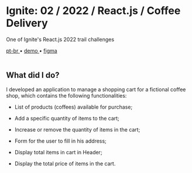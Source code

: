 <div valing="top">
  <h1>Ignite: 02 / <span>2022</span> / React.js / Coffee Delivery</h1>
  <p>One of Ignite's React.js 2022 trail challenges</p>
  <nav>
    <div id="repository-buttons"/>
    <a class="navigation-link disabled" href="https://github.com/L-Marcel/ignite-02-reactjs-2022-coffee-delivery/blob/main/README.md" target="__blank__">
      pt-br
    </a>
    <span class="disabled">•</span>
    <a class="navigation-link" href="https://ignite-02-reactjs-2022-coffee-delivery.vercel.app/" target="__blank__">
      demo
    </a>
    <span>•</span>
    <a class="navigation-link" href="https://www.figma.com/file/1BlIf8huFKKwEdlgP9smMU/Coffee-Delivery-(Copy)?node-id=0%3A1&t=shWBBgLs9jm7AckQ-1" target="__blank__">
      figma
    </a>
  </nav>
</div>

<br/>

<div id="grid">
  <div id="grid-item">
    <h2>What did I <span>do</span>?</h2>
    <p>I developed an application to manage a shopping cart for a fictional coffee shop, which contains the following functionalities:</p>
    <ul>
      <li id="checked"><p>List of products (coffees) available for purchase;</p></li>
      <li id="checked"><p>Add a specific quantity of items to the cart;</p></li>
      <li id="checked"><p>Increase or remove the quantity of items in the cart;</p></li>
      <li id="checked"><p>Form for the user to fill in his address;</p></li>
      <li id="checked"><p>Display total items in cart in Header;</p></li>
      <li id="checked"><p>Display the total price of items in the cart.</p></li>
    </ul>
  </div>
</div>
